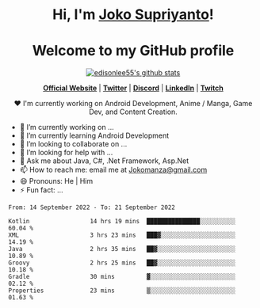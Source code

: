 <h1 align="center">Hi, I'm <a href="https://www.google.com">Joko Supriyanto</a>!</h1>
<h1 align="center">Welcome to my GitHub profile</h1>

<p align="center">
  <a href="https://github.com/jokomanza"><img src="https://github-readme-stats.vercel.app/api?username=jokomanza&hide_border=true&show_icons=true" alt="edisonlee55's github stats"></a>
</p>

<p align="center">
  <strong><a href="https://www.google.com">Official Website</a></strong> |
  <strong><a href="https://twitter.com/jokomanza">Twitter</a></strong> |
  <strong><a href="https://discord.gg/nYXzaUS">Discord</a></strong> |
  <strong><a href="https://www.linkedin.com/in/jokomanza">LinkedIn</a></strong> |
  <strong><a href="https://www.twitch.tv/jokomanza">Twitch</a></strong>
</p>

<p align="center">❤ I'm currently working on Android Development, Anime / Manga, Game Dev, and Content Creation.</p>

- 🔭 I’m currently working on ...
- 🌱 I’m currently learning Android Development
- 👯 I’m looking to collaborate on ...
- 🤔 I’m looking for help with ...
- 💬 Ask me about Java, C#, .Net Framework, Asp.Net
- 📫 How to reach me: email me at Jokomanza@gmail.com
- 😄 Pronouns: He | Him
- ⚡ Fun fact: ...

<!--START_SECTION:waka-->

```text
From: 14 September 2022 - To: 21 September 2022

Kotlin                 14 hrs 19 mins  ███████████████░░░░░░░░░░   60.04 %
XML                    3 hrs 23 mins   ███▓░░░░░░░░░░░░░░░░░░░░░   14.19 %
Java                   2 hrs 35 mins   ██▓░░░░░░░░░░░░░░░░░░░░░░   10.89 %
Groovy                 2 hrs 25 mins   ██▓░░░░░░░░░░░░░░░░░░░░░░   10.18 %
Gradle                 30 mins         ▓░░░░░░░░░░░░░░░░░░░░░░░░   02.12 %
Properties             23 mins         ▒░░░░░░░░░░░░░░░░░░░░░░░░   01.63 %
```

<!--END_SECTION:waka-->
